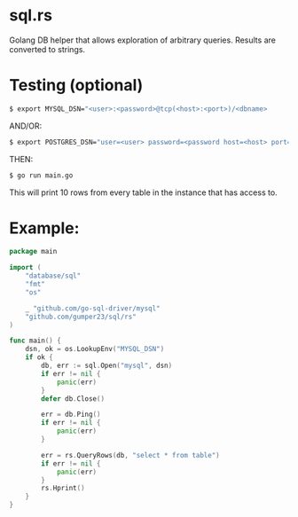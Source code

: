 # sql.rs
Golang DB helper that allows exploration of arbitrary queries. Results are converted to strings.

# Testing (optional)
```bash
$ export MYSQL_DSN="<user>:<password>@tcp(<host>:<port>)/<dbname>
```

AND/OR:

```bash
$ export POSTGRES_DSN="user=<user> password=<password host=<host> port=<port> dbname=<dbname> sslmode=disable"
```

THEN:
```bash
$ go run main.go
```

This will print 10 rows from every table in the instance that <user> has access to.

# Example:

```go
package main

import (
	"database/sql"
	"fmt"
	"os"

	_ "github.com/go-sql-driver/mysql"
	"github.com/gumper23/sql/rs"
)

func main() {
	dsn, ok = os.LookupEnv("MYSQL_DSN")
	if ok {
		db, err := sql.Open("mysql", dsn)
		if err != nil {
			panic(err)
		}
		defer db.Close()

		err = db.Ping()
		if err != nil {
			panic(err)
		}

		err = rs.QueryRows(db, "select * from table")
		if err != nil {
			panic(err)
		}
		rs.Hprint()
	}
} 
```

